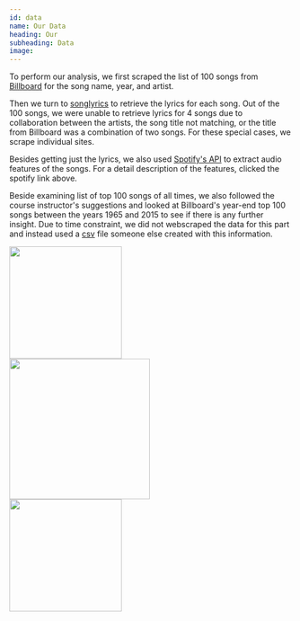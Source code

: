 ```yaml
---
id: data
name: Our Data
heading: Our 
subheading: Data
image: 
---
```


To perform our analysis, we first scraped the list of 100 songs from [Billboard](http://www.billboard.com/articles/list/2155531/the-hot-100-all-time-top-songs) for the song name, year, and artist. 

Then we turn to [songlyrics](http://www.songlyrics.com/) to retrieve the lyrics for each song. Out of the 100 songs, we were unable to retrieve lyrics for 4 songs due to collaboration between the artists, the song title not matching, or the title from Billboard was a combination of two songs. For these special cases, we scrape individual sites. 

Besides getting just the lyrics, we also used [Spotify's API](https://developer.spotify.com/web-api/get-audio-features/) to extract audio features of the songs. For a detail description of the features, clicked the spotify link above. 

Beside examining list of top 100 songs of all times, we also followed the course instructor's suggestions and looked at Billboard's year-end top 100 songs between the years 1965 and 2015 to see if there is any further insight. Due to time constraint, we did not webscraped the data for this part and instead used a [csv](https://github.com/walkerkq/musiclyrics) file someone else created with this information. 


<div class="images">
    <div class="imgContainer">
        <img src="https://upload.wikimedia.org/wikipedia/commons/2/2b/Billboard_Hot_100_logo.jpg" height="200" width="200"/>
    </div>
    <div class="imgContainer">
        <img src="http://vorm7.weebly.com/uploads/1/6/4/5/16458916/5896387_orig.png" height="250" width="250"/>
    </div>
    <div class="imgContainer">
        <img src="http://az616578.vo.msecnd.net/files/2016/06/14/636015184339992485-1040107779_spotify.jpg" height="200" width="200"/>
    </div>
</div>